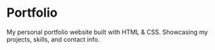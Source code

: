 # Portfolio
My personal portfolio website built with HTML &amp; CSS. Showcasing my projects, skills, and contact info.
